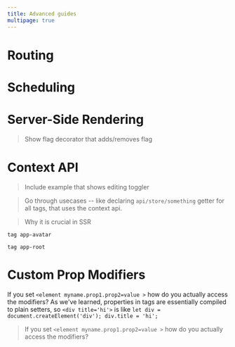 ```yaml
---
title: Advanced guides
multipage: true
---
```


# Routing

# Scheduling

# Server-Side Rendering

> Show flag decorator that adds/removes flag

# Context API

> Include example that shows editing toggler

> Go through usecases -- like declaring `api/store/something` getter for all tags, that uses the context api.

> Why it is crucial in SSR

```imba
tag app-avatar

tag app-root

```

# Custom Prop Modifiers

If you set `<element myname.prop1.prop2=value >` how do you actually access the modifiers? As we've learned, properties in tags are essentially compiled to plain setters, so `<div title='hi'>` is like `let div = document.createElement('div'); div.title = 'hi';`

> If you set `<element myname.prop1.prop2=value >` how do you actually access the modifiers?